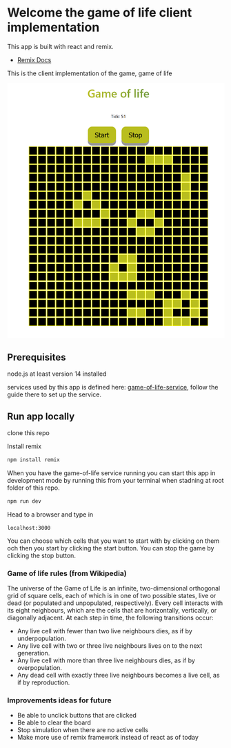 # Welcome the game of life client implementation

This app is built with react and remix. 

- [Remix Docs](https://remix.run/docs)

This is the client implementation of the game, game of life

![simultion](simulation.png)

## Prerequisites 
node.js at least version 14 installed

services used by this app is defined here: [game-of-life-service](https://github.com/lilo4591/game-of-life), follow the guide there to set up the service. 

## Run app locally
clone this repo

Install remix

```sh
npm install remix
```

When you have the game-of-life service running you can start this app in development mode by running this from your terminal when stadning at root folder of this repo.

```sh
npm run dev
```

Head to a browser and type in

```
localhost:3000
```

You can choose which cells that you want to start with by clicking on them och then you start by clicking the start button. You can stop the game by clicking the stop button.

### Game of life rules (from Wikipedia)

The universe of the Game of Life is an infinite, two-dimensional orthogonal grid of square cells, each of which is in one of two possible states, live or dead (or populated and unpopulated, respectively). Every cell interacts with its eight neighbours, which are the cells that are horizontally, vertically, or diagonally adjacent. At each step in time, the following transitions occur:

* Any live cell with fewer than two live neighbours dies, as if by underpopulation.
* Any live cell with two or three live neighbours lives on to the next generation.
* Any live cell with more than three live neighbours dies, as if by overpopulation.
* Any dead cell with exactly three live neighbours becomes a live cell, as if by reproduction.


### Improvements ideas for future
* Be able to unclick buttons that are clicked
* Be able to clear the board
* Stop simulation when there are no active cells
* Make more use of remix framework instead of react as of today

